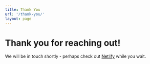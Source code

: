 ```yaml
---
title: Thank You
url: '/thank-you/'
layout: page
---
```


# Thank you for reaching out!

We will be in touch shortly - perhaps check out [Netlify](https://www.netlify.com) while you wait.